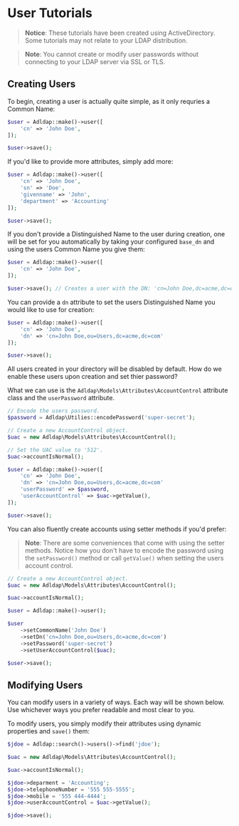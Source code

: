 # User Tutorials

> **Notice**: These tutorials have been created using ActiveDirectory.
> Some tutorials may not relate to your LDAP distribution.

> **Note**: You cannot create or modify user passwords without
> connecting to your LDAP server via SSL or TLS.

## Creating Users

To begin, creating a user is actually quite simple, as it only requries a Common Name:

```php
$user = Adldap::make()->user([
    'cn' => 'John Doe',
]);

$user->save();
```

If you'd like to provide more attributes, simply add more:

```php
$user = Adldap::make()->user([
    'cn' => 'John Doe',
    'sn' => 'Doe',
    'givenname' => 'John',
    'department' => 'Accounting'
]);

$user->save();
```

If you don't provide a Distinguished Name to the user during creation, one will be set for you automatically by taking your configured `base_dn` and using the users Common Name you give them:

```php
$user = Adldap::make()->user([
    'cn' => 'John Doe',
]);

$user->save(); // Creates a user with the DN: 'cn=John Doe,dc=acme,dc=org'
```

You can provide a `dn` attribute to set the users Distinguished Name you would like to use for creation:

```php
$user = Adldap::make()->user([
    'cn' => 'John Doe',
    'dn' => 'cn=John Doe,ou=Users,dc=acme,dc=com'
]);

$user->save();
```

All users created in your directory will be disabled by default. How do we enable these users upon creation and set thier password?

What we can use is the `Adldap\Models\Attributes\AccountControl` attribute class and the `userPassword` attribute.

```php
// Encode the users password.
$password = Adldap\Utilies::encodePassword('super-secret');

// Create a new AccountControl object.
$uac = new Adldap\Models\Attributes\AccountControl();

// Set the UAC value to '512'.
$uac->accountIsNormal();

$user = Adldap::make()->user([
    'cn' => 'John Doe',
    'dn' => 'cn=John Doe,ou=Users,dc=acme,dc=com'
    'userPassword' => $password,
    'userAccountControl' => $uac->getValue(),
]);

$user->save();
```

You can also fluently create accounts using setter methods if you'd prefer:

> **Note**: There are some conveniences that come with using the setter methods.
> Notice how you don't have to encode the password using the `setPassword()`
> method or call `getValue()` when setting the users account control.

```php
// Create a new AccountControl object.
$uac = new Adldap\Models\Attributes\AccountControl();

$uac->accountIsNormal();

$user = Adldap::make()->user();

$user
    ->setCommonName('John Doe')
    ->setDn('cn=John Doe,ou=Users,dc=acme,dc=com')
    ->setPassword('super-secret')
    ->setUserAccountControl($uac);

$user->save();
```

## Modifying Users

You can modify users in a variety of ways. Each way will be shown below.
Use whichever ways you prefer readable and most clear to you.

To modify users, you simply modify their attributes using dynamic properties and `save()` them:

```php
$jdoe = Adldap::search()->users()->find('jdoe');

$uac = new Adldap\Models\Attributes\AccountControl();

$uac->accountIsNormal();

$jdoe->deparment = 'Accounting';
$jdoe->telephoneNumber = '555 555-5555';
$jdoe->mobile = '555 444-4444';
$jdoe->userAccountControl = $uac->getValue();

$jdoe->save();
```

